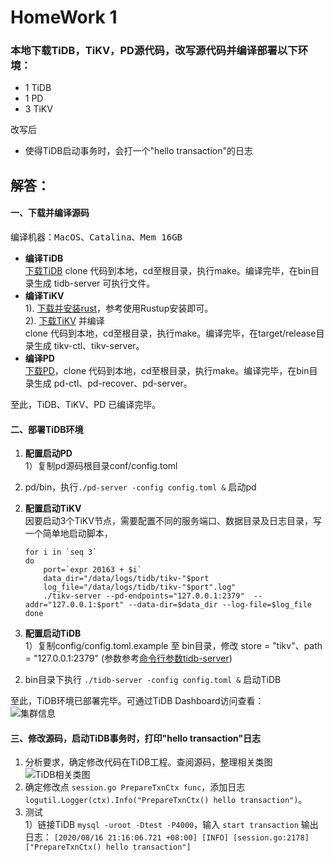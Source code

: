 HomeWork 1
==========
### 本地下载TiDB，TiKV，PD源代码，改写源代码并编译部署以下环境：
* 1 TiDB
* 1 PD
* 3 TiKV  

改写后
* 使得TiDB启动事务时，会打一个"hello transaction"的日志

## 解答：  
#### 一、下载并编译源码
编译机器：<kbd>MacOS</kbd>、<kbd>Catalina</kbd>、<kbd>Mem 16GB</kbd>

* __编译TiDB__  
[下载TiDB](https://github.com/pingcap/tidb) clone 代码到本地，cd至根目录，执行make。编译完毕，在bin目录生成 tidb-server 可执行文件。
* __编译TiKV__  
1). [下载并安装rust](https://www.rust-lang.org/zh-CN/tools/install)，参考使用Rustup安装即可。   
2). [下载TiKV](https://github.com/tikv/tikv) 并编译  
clone 代码到本地，cd至根目录，执行make。编译完毕，在target/release目录生成 tikv-ctl、tikv-server。
* __编译PD__  
[下载PD]()，clone 代码到本地，cd至根目录，执行make。编译完毕，在bin目录生成 pd-ctl、pd-recover、pd-server。  
  
至此，TiDB、TiKV、PD 已编译完毕。

#### 二、部署TiDB环境
1. **配置启动PD**  
1）复制pd源码根目录conf/config.toml  
2) pd/bin，执行` ./pd-server -config config.toml & ` 启动pd
2. **配置启动TiKV**  
因要启动3个TiKV节点，需要配置不同的服务端口、数据目录及日志目录，写一个简单地启动脚本， 

    ```shell
	for i in `seq 3`
	do	
   		port=`expr 20163 + $i`  
    	data_dir="/data/logs/tidb/tikv-"$port
    	log_file="/data/logs/tidb/tikv-"$port".log"
    	./tikv-server --pd-endpoints="127.0.0.1:2379"  --addr="127.0.0.1:$port" --data-dir=$data_dir --log-file=$log_file
    done
	```
3. **配置启动TiDB**  
1）复制config/config.toml.example 至 bin目录，修改 store = "tikv"、path = "127.0.0.1:2379" (参数参考[命令行参数tidb-server](https://docs.pingcap.com/zh/tidb/stable/command-line-flags-for-tidb-configuration))  
2) bin目录下执行 `./tidb-server -config config.toml &` 启动TiDB 

至此，TiDB环境已部署完毕。可通过TiDB Dashboard访问查看：  
![集群信息](http://g.ifocusad.com/r/instance.png)
#### 三、修改源码，启动TiDB事务时，打印"hello transaction"日志
1. 分析要求，确定修改代码在TiDB工程。查阅源码，整理相关类图
![TiDB相关类图](http://g.ifocusad.com/r/classxml.png)
2. 确定修改点 `session.go PrepareTxnCtx func`，添加日志 `logutil.Logger(ctx).Info("PrepareTxnCtx() hello transaction")`。  
3. 测试  
1）链接TiDB `mysql -uroot -Dtest -P4000`，输入 `start transaction` 输出日志：  `[2020/08/16 21:16:06.721 +08:00] [INFO] [session.go:2178] ["PrepareTxnCtx() hello transaction"]`
